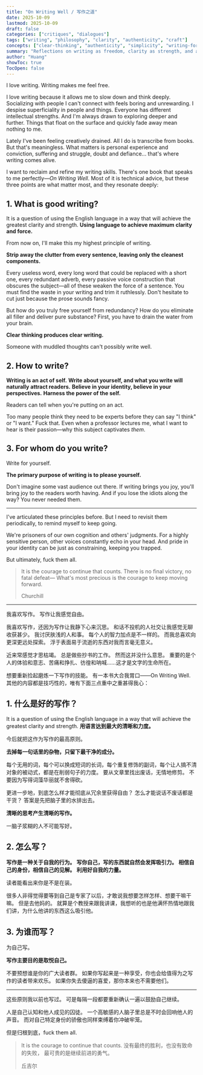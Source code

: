```yaml
---
title: "On Writing Well / 写作之道"
date: 2025-10-09
lastmod: 2025-10-09
draft: false
categories: ["critiques", "dialogues"]
tags: ["writing", "philosophy", "clarity", "authenticity", "craft"]
concepts: ["clear-thinking", "authenticity", "simplicity", "writing-for-yourself"]
summary: "Reflections on writing as freedom, clarity as strength, and authenticity as craft—drawing from Zinsser's principles to reclaim the joy and power of personal expression."
author: "Huang"
showToc: true
TocOpen: false
---
```


I love writing. Writing makes me feel free.

I love writing because it allows me to slow down and think deeply. Socializing with people I can't connect with feels boring and unrewarding. I despise superficiality in people and things. Everyone has different intellectual strengths. And I'm always drawn to exploring deeper and further. Things that float on the surface and quickly fade away mean nothing to me.

Lately I've been feeling creatively drained. All I do is transcribe from books. But that's meaningless. What matters is personal experience and conviction, suffering and struggle, doubt and defiance... that's where writing comes alive.

I want to reclaim and refine my writing skills. There's one book that speaks to me perfectly—*On Writing Well*. Most of it is technical advice, but these three points are what matter most, and they resonate deeply:

## 1. What is good writing?

It is a question of using the English language in a way that will achieve the greatest clarity and strength. **Using language to achieve maximum clarity and force.**

From now on, I'll make this my highest principle of writing.

**Strip away the clutter from every sentence, leaving only the cleanest components.**

Every useless word, every long word that could be replaced with a short one, every redundant adverb, every passive voice construction that obscures the subject—all of these weaken the force of a sentence. You must find the waste in your writing and trim it ruthlessly. Don't hesitate to cut just because the prose sounds fancy.

But how do you truly free yourself from redundancy? How do you eliminate all filler and deliver pure substance? First, you have to drain the water from your brain.

**Clear thinking produces clear writing.**

Someone with muddled thoughts can't possibly write well.

## 2. How to write?

**Writing is an act of self.** **Write about yourself, and what you write will naturally attract readers.** **Believe in your identity, believe in your perspectives.** **Harness the power of the self.**

Readers can tell when you're putting on an act.

Too many people think they need to be experts before they can say "I think" or "I want." Fuck that. Even when a professor lectures me, what I want to hear is their passion—why this subject captivates *them*.

## 3. For whom do you write?

Write for yourself.

**The primary purpose of writing is to please yourself.**

Don't imagine some vast audience out there. If writing brings you joy, you'll bring joy to the readers worth having. And if you lose the idiots along the way? You never needed them.

---

I've articulated these principles before. But I need to revisit them periodically, to remind myself to keep going.

We're prisoners of our own cognition and others' judgments. For a highly sensitive person, other voices constantly echo in your head. And pride in your identity can be just as constraining, keeping you trapped.

But ultimately, fuck them all.

> It is the courage to continue that counts. There is no final victory, no fatal defeat— What's most precious is the courage to keep moving forward.
>
> Churchill

---

我喜欢写作。
写作让我感觉自由。

我喜欢写作，还因为写作让我静下心来沉思。
和话不投机的人社交让我感觉无聊收获甚少。
我讨厌肤浅的人和事。
每个人的智力加点是不一样的。
而我总喜欢向更深更远处探索。
浮于表面易于流逝的东西对我而言毫无意义。

近来常感觉才思枯竭。
总是做些抄书的工作。
然而这并没什么意思。
重要的是个人的体验和意志、苦痛和挣扎、彷徨和呐喊……这才是文字的生命所在。

想要重新捡起磨炼一下写作的技能。
有一本书大合我胃口——On Writing Well.
其他的内容都是技巧性的，唯有下面三点重中之重甚得我心：

## 1. 什么是好的写作？

It is a question of using the English language in a way that will achieve the greatest clarity and strength.
**用语言达到最大的清晰和力度。**

今后就把这作为写作的最高原则。

**去掉每一句话里的杂物，只留下最干净的成分。**

每个无用的词，每个可以换成短词的长词，每个重复修饰的副词，每个让人搞不清对象的被动式，都是在削弱句子的力度。
要从文章里找出废话，无情地修剪。
不要因为写得词藻华丽就不舍得砍。

更进一步地，到底怎么样才能彻底从冗余里获得自由？
怎么才能说话不废话都是干货？
答案是先把脑子里的水排出去。

**清晰的思考产生清晰的写作。**

一脑子浆糊的人不可能写好。

## 2. 怎么写？

**写作是一种关于自我的行为。**
**写你自己，写的东西就自然会发挥吸引力。**
**相信自己的身份，相信自己的见解。**
**利用好自我的力量。**

读者能看出来你是不是在装。

很多人非得觉得要等到自己是专家了以后，才敢说我想要怎样怎样、想要干嘛干嘛。
但是去他妈的。
就算是个教授来跟我讲课，我想听的也是他满怀热情地跟我们讲，为什么他讲的东西这么吸引他。

## 3. 为谁而写？

为自己写。

**写作主要目的是取悦自己。**

不要预想谁是你的广大读者群。
如果你写起来是一种享受，你也会给值得为之写作的读者带来欢乐。
如果你失去傻逼的喜爱，那你本来也不需要他们。

---

这些原则我以前也写过。
可是每隔一段都要重新确认一遍以鼓励自己继续。

人是自己认知和他人成见的囚徒。
一个高敏感的人脑子里总是不时会回响他人的声音。
而对自己特定身份的骄傲也同样束缚着你冲破牢笼。

但是归根到底，fuck them all.

> It is the courage to continue that counts.
> 没有最终的胜利，也没有致命的失败，
> 最可贵的是继续前进的勇气。
>
> 丘吉尔
